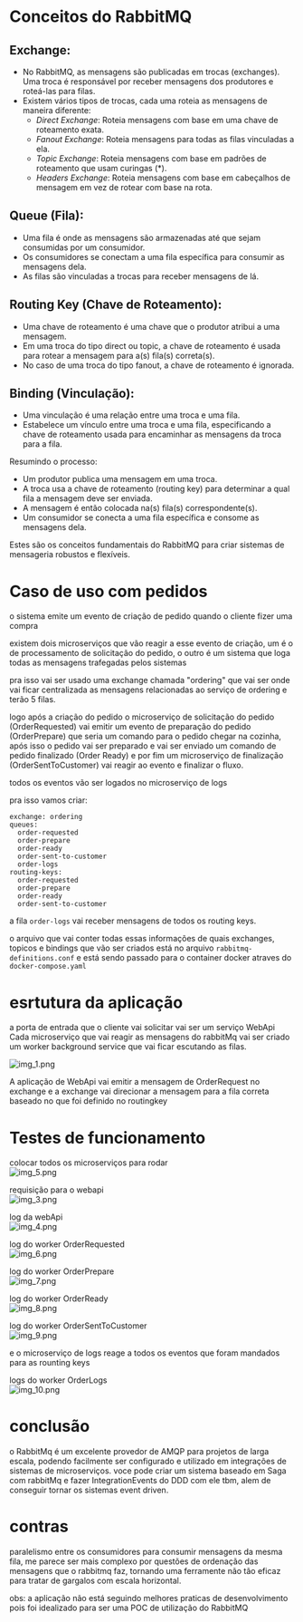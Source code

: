 # Conceitos do RabbitMQ

## Exchange:
- No RabbitMQ, as mensagens são publicadas em trocas (exchanges). Uma troca é responsável por receber mensagens dos produtores e roteá-las para filas.
- Existem vários tipos de trocas, cada uma roteia as mensagens de maneira diferente:
    - *Direct Exchange*: Roteia mensagens com base em uma chave de roteamento exata.
    - *Fanout Exchange*: Roteia mensagens para todas as filas vinculadas a ela.
    - *Topic Exchange*: Roteia mensagens com base em padrões de roteamento que usam curingas (*).
    - *Headers Exchange*: Roteia mensagens com base em cabeçalhos de mensagem em vez de rotear com base na rota.

## Queue (Fila):
- Uma fila é onde as mensagens são armazenadas até que sejam consumidas por um consumidor.
- Os consumidores se conectam a uma fila específica para consumir as mensagens dela.
- As filas são vinculadas a trocas para receber mensagens de lá.

## Routing Key (Chave de Roteamento):
- Uma chave de roteamento é uma chave que o produtor atribui a uma mensagem.
- Em uma troca do tipo direct ou topic, a chave de roteamento é usada para rotear a mensagem para a(s) fila(s) correta(s).
- No caso de uma troca do tipo fanout, a chave de roteamento é ignorada.

## Binding (Vinculação):
- Uma vinculação é uma relação entre uma troca e uma fila.
- Estabelece um vínculo entre uma troca e uma fila, especificando a chave de roteamento usada para encaminhar as mensagens da troca para a fila.

Resumindo o processo:
- Um produtor publica uma mensagem em uma troca.
- A troca usa a chave de roteamento (routing key) para determinar a qual fila a mensagem deve ser enviada.
- A mensagem é então colocada na(s) fila(s) correspondente(s).
- Um consumidor se conecta a uma fila específica e consome as mensagens dela.

Estes são os conceitos fundamentais do RabbitMQ para criar sistemas de mensageria robustos e flexíveis.

# Caso de uso com pedidos

o sistema emite um evento de criação de pedido quando o cliente fizer uma compra

existem dois microserviços que vão reagir a esse evento de criação, um é o de processamento de solicitação do pedido, o outro é um sistema que loga todas as mensagens trafegadas pelos sistemas

pra isso vai ser usado uma exchange chamada "ordering" que vai ser onde vai ficar centralizada as mensagens relacionadas ao serviço de ordering e terão 5 filas.

logo após a criação do pedido o microserviço de solicitação do pedido (OrderRequested) vai emitir um evento de preparação do pedido (OrderPrepare) que seria um comando para o pedido chegar na cozinha, após isso o pedido vai ser preparado e vai ser enviado um comando de pedido finalizado (Order Ready) e por fim um microserviço de finalização (OrderSentToCustomer) vai reagir ao evento e finalizar o fluxo.

todos os eventos vão ser logados no microserviço de logs

pra isso vamos criar:

```
exchange: ordering
queues: 
  order-requested 
  order-prepare
  order-ready
  order-sent-to-customer
  order-logs
routing-keys: 
  order-requested
  order-prepare
  order-ready
  order-sent-to-customer
```

a fila `order-logs` vai receber mensagens de todos os routing keys.

o arquivo que vai conter todas essas informações de quais exchanges, topicos e bindings que vão ser criados está no arquivo `rabbitmq-definitions.conf` e está sendo passado para o container docker atraves do `docker-compose.yaml`

# esrtutura da aplicação
a porta de entrada que o cliente vai solicitar vai ser um serviço WebApi 
Cada microserviço que vai reagir as mensagens do rabbitMq vai ser criado um worker background service que vai ficar escutando as filas.

![img_1.png](img_1.png)

A aplicação de WebApi vai emitir a mensagem de OrderRequest no exchange e a exchange vai direcionar a mensagem para a fila correta baseado no que foi definido no routingkey

# Testes de funcionamento

colocar todos os microserviços para rodar  
![img_5.png](img_5.png)

requisição para o webapi  
![img_3.png](img_3.png)

log da webApi  
![img_4.png](img_4.png)

log do worker OrderRequested  
![img_6.png](img_6.png)

log do worker OrderPrepare  
![img_7.png](img_7.png)

log do worker OrderReady  
![img_8.png](img_8.png)

log do worker OrderSentToCustomer    
![img_9.png](img_9.png)

e o microserviço de logs reage a todos os eventos que foram mandados para as rounting keys

logs do worker OrderLogs  
![img_10.png](img_10.png)


# conclusão
o RabbitMq é um excelente provedor de AMQP para projetos de larga escala, podendo facilmente ser configurado e utilizado em integrações de sistemas de microserviços. voce pode criar um sistema baseado em Saga com rabbitMq e fazer IntegrationEvents do DDD com ele tbm, alem de conseguir tornar os sistemas event driven.

# contras
paralelismo entre os consumidores para consumir mensagens da mesma fila, me parece ser mais complexo por questões de ordenação das mensagens que o rabbitmq faz, tornando uma ferramente não tão eficaz para tratar de gargalos com escala horizontal.

obs: a aplicação não está seguindo melhores praticas de desenvolvimento pois foi idealizado para ser uma POC de utilização do RabbitMQ
